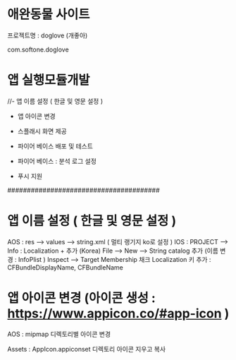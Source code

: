 

# 애완동물 사이트
프로젝트명 : doglove (개좋아)

com.softone.doglove

# 앱 실행모듈개발
//- 앱 이름 설정 ( 한글 및 영문 설정 )
- 앱 아이콘 변경
- 스플래시 화면 제공
 

- 파이어 베이스 배포 및 테스트
- 파이어 베이스 : 분석 로그 설정
- 푸시 지원



#######################################
# 앱 이름 설정 ( 한글 및 영문 설정 )
 AOS : res --> values --> string.xml ( 멀티 랭기지 ko로 설정 )
 IOS : 
       PROJECT --> Info : Localization + 추가 (Korea)
       File --> New --> String catalog 추가 (이름 변경 : InfoPlist ) 
       Inspect --> Target Membership 채크 
       Localization 키 추가 : CFBundleDisplayName, CFBundleName

# 앱 아이콘 변경 (아이콘 생성 :  https://www.appicon.co/#app-icon )
 AOS : mipmap 디렉토리별 아이콘 변경

Assets : AppIcon.appiconset 디렉토리 아이콘 지우고 복사
